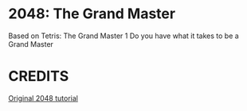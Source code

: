 # 2048: The Grand Master
Based on Tetris: The Grand Master 1
Do you have what it takes to be a Grand Master


# CREDITS
[Original 2048 tutorial](https://www.youtube.com/@WebDevSimplified)
